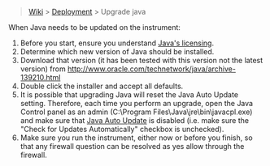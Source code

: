> [Wiki](Home) > [Deployment](Deployment) > Upgrade java

When Java needs to be updated on the instrument:

1. Before you start, ensure you understand [Java's licensing](Understanding-Java-Licensing).
1. Determine which new version of Java should be installed.
1. Download that version (it has been tested with this version not the latest version) from
    http://www.oracle.com/technetwork/java/archive-139210.html
1. Double click the installer and accept all defaults.
1. It is possible that upgrading Java will reset the Java Auto Update setting.  Therefore, each time you perform an upgrade, open the Java Control panel as an admin (C:\Program Files\Java\jre<version>\bin\javacpl.exe) and make sure that [Java Auto Update](https://www.java.com/en/download/help/java_update.xml#sched) is disabled (i.e. make sure the "Check for Updates Automatically" checkbox is unchecked).
1. Make sure you run the instrument, either now or before you finish, so that any firewall question can be resolved as yes allow through the firewall.
